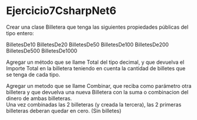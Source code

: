# Ejercicio7CsharpNet6

Crear una clase Billetera que tenga las siguientes propiedades públicas del tipo entero:  

BilletesDe10
BilletesDe20
BilletesDe50
BilletesDe100
BilletesDe200
BilletesDe500
BilletesDe1000

Agregar un método que se llame Total del tipo decimal, y que devuelva el Importe Total en la billetera teniendo en cuenta la cantidad de billetes que se tenga de cada tipo.

Agregar un metodo que se llame Combinar, que reciba como parámetro otra billetera y que devuelva una nueva Billetera con la suma o combinacion del dinero de ambas billeteras.  
Una vez combinadas las 2 billeteras (y creada la tercera), las 2 primeras billeteras deberan quedar en cero. (Sin billetes)
